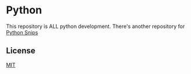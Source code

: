 # Python
This repository is ALL python development.
There's another repository for [Python Snips](https://github.com/musikito/Python-Snips)

## License

[MIT](https://choosealicense.com/licenses/mit/)